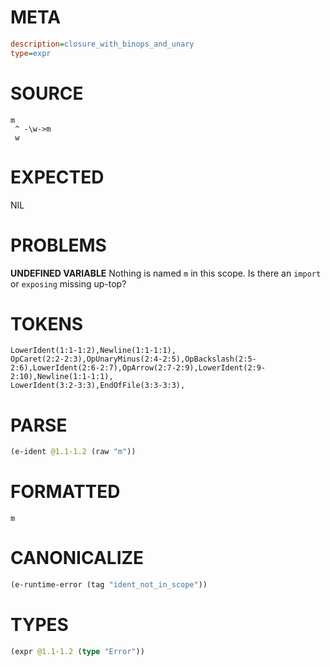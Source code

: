 # META
~~~ini
description=closure_with_binops_and_unary
type=expr
~~~
# SOURCE
~~~roc
m
 ^ -\w->m
 w
~~~
# EXPECTED
NIL
# PROBLEMS
**UNDEFINED VARIABLE**
Nothing is named `m` in this scope.
Is there an `import` or `exposing` missing up-top?

# TOKENS
~~~zig
LowerIdent(1:1-1:2),Newline(1:1-1:1),
OpCaret(2:2-2:3),OpUnaryMinus(2:4-2:5),OpBackslash(2:5-2:6),LowerIdent(2:6-2:7),OpArrow(2:7-2:9),LowerIdent(2:9-2:10),Newline(1:1-1:1),
LowerIdent(3:2-3:3),EndOfFile(3:3-3:3),
~~~
# PARSE
~~~clojure
(e-ident @1.1-1.2 (raw "m"))
~~~
# FORMATTED
~~~roc
m
~~~
# CANONICALIZE
~~~clojure
(e-runtime-error (tag "ident_not_in_scope"))
~~~
# TYPES
~~~clojure
(expr @1.1-1.2 (type "Error"))
~~~
